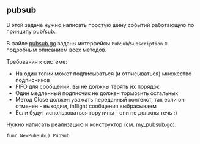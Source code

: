 ## pubsub

В этой задаче нужно написать простую шину событий работающую по принципу pub/sub.

В файле [pubsub.go](./pubsub.go) заданы интерфейсы `PubSub`/`Subscription` с подробным описанием всех методов.

Требования к системе:
  - На один топик может подписываться (и отписываться) множество подписчиков
  - FIFO для сообщений, вы не должны терять их порядок
  - Один медленный подписчик не должен тормозить остальных
  - Метод Close должен уважать переданный контекст, так если он отменен - выходим, inflight сообщения выбрасываем
  - Если будут использоваться горутины - они не должны течь :)

Нужно написать реализацию и конструктор (см. [my_pubsub.go](./my_pubsub.go)):
```
func NewPubSub() PubSub
```
